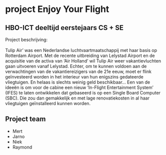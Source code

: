 # project Enjoy Your Flight

## HBO-ICT deeltijd eerstejaars CS + SE

Project beschrijving:
<br> </br>
Tulip Air’ was een Nederlandse luchtvaartmaatschappij met haar basis op Rotterdam
Airport. Met de recente uitbreiding van Lelystad Airport en de acquisitie van de activa van
‘Air Holland’ wil Tulip Air weer vakantievluchten gaan uitvoeren vanaf Lelystad. Echter, om
te kunnen voldoen aan de verwachtingen van de vakantiereizigers van de 21e eeuw, moet
er flink geïnvesteerd worden in het interieur van hun enigszins gedateerde vliegtuigen. En
helaas is slechts weinig geld beschikbaar...
Een van de ideeën is om voor de cabine een nieuw ‘In-Flight Entertainment System’ (IFES)
te laten ontwikkelen dat gebaseerd is op een Single Board Computer (SBC). Die zou dan
gemakkelijk en met lage renovatiekosten in al haar vliegtuigen geïnstalleerd kunnen
worden.

## Project team

- Mert
- Jarno
- Niek
- Raymond
